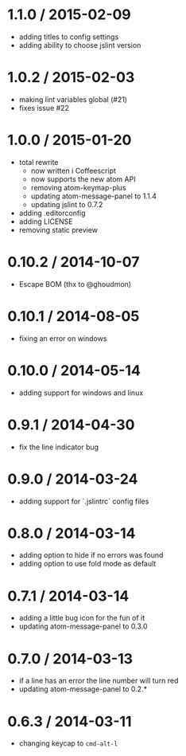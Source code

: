 
1.1.0 / 2015-02-09
==================

  * adding titles to config settings
  * adding ability to choose jslint version

1.0.2 / 2015-02-03
===================

  * making lint variables global (#21)
  * fixes issue #22

1.0.0 / 2015-01-20
==================

  * total rewrite
    * now written i Coffeescript
    * now supports the new atom API
    * removing atom-keymap-plus
    * updating atom-message-panel to 1.1.4
    * updating jslint to 0.7.2
  * adding .editorconfig
  * adding LICENSE
  * removing static preview

0.10.2 / 2014-10-07
===================

  * Escape BOM (thx to @ghoudmon)

0.10.1 / 2014-08-05
==================

 * fixing an error on windows

0.10.0 / 2014-05-14
==================

 * adding support for windows and linux

0.9.1 / 2014-04-30
==================

 * fix the line indicator bug

0.9.0 / 2014-03-24
==================

 * adding support for `.jslintrc´ config files

0.8.0 / 2014-03-14
==================

 * adding option to hide if no errors was found
 * adding option to use fold mode as default

0.7.1 / 2014-03-14
==================

 * adding a little bug icon for the fun of it
 * updating atom-message-panel to 0.3.0

0.7.0 / 2014-03-13
==================

 * if a line has an error the line number will turn red
 * updating atom-message-panel to 0.2.*

0.6.3 / 2014-03-11
==================

 * changing keycap to `cmd-alt-l`
